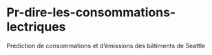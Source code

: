 # Pr-dire-les-consommations-lectriques
Prédiction de consommations et d’émissions des bâtiments de Seattle
